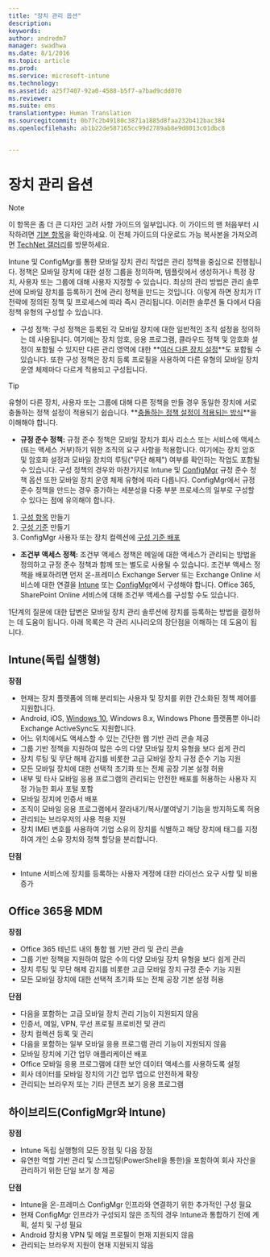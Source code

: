```yaml
---
title: "장치 관리 옵션"
description: 
keywords: 
author: andredm7
manager: swadhwa
ms.date: 8/1/2016
ms.topic: article
ms.prod: 
ms.service: microsoft-intune
ms.technology: 
ms.assetid: a25f7407-92a0-4588-b5f7-a7bad9cdd070
ms.reviewer: 
ms.suite: ems
translationtype: Human Translation
ms.sourcegitcommit: 0b77c2b49180c3871a1885d8faa232b412bac384
ms.openlocfilehash: ab1b22de587165cc99d2789ab8e9d8013c01dbc8


---
```


# 장치 관리 옵션

>[!NOTE]
>이 항목은 좀 더 큰 디자인 고려 사항 가이드의 일부입니다. 이 가이드의 맨 처음부터 시작하려면 [기본 항목](mdm-design-considerations-guide.md)을 확인하세요. 이 전체 가이드의 다운로드 가능 복사본을 가져오려면 [TechNet 갤러리](https://gallery.technet.microsoft.com/Mobile-Device-Management-7d401582)를 방문하세요.

Intune 및 ConfigMgr를 통한 모바일 장치 관리 작업은 관리 정책을 중심으로 진행됩니다. 정책은 모바일 장치에 대한 설정 그룹을 정의하며, 템플릿에서 생성하거나 특정 장치, 사용자 또는 그룹에 대해 사용자 지정할 수 있습니다. 최상의 관리 방법은 관리 솔루션에 모바일 장치를 등록하기 전에 관리 정책을 만드는 것입니다. 이렇게 하면 장치가 IT 전략에 정의된 정책 및 프로세스에 따라 즉시 관리됩니다. 이러한 솔루션 둘 다에서 다음 정책 유형의 구성할 수 있습니다.

- 구성 정책: 구성 정책은 등록된 각 모바일 장치에 대한 일반적인 조직 설정을 정의하는 데 사용됩니다. 여기에는 장치 암호, 응용 프로그램, 클라우드 정책 및 암호화 설정이 포함될 수 있지만 다른 관리 영역에 대한 **[여러 다른 장치 설정](https://technet.microsoft.com/library/dn743712.aspx)**도 포함될 수 있습니다. 또한 구성 정책은 장치 등록 프로필을 사용하여 다른 유형의 모바일 장치 운영 체제마다 다르게 적용되고 구성됩니다.

>[!TIP]
>유형이 다른 장치, 사용자 또는 그룹에 대해 다른 정책을 만들 경우 동일한 장치에 서로 충돌하는 정책 설정이 적용되기 쉽습니다. **[충돌하는 정책 설정이 적용되는 방식](https://technet.microsoft.com/library/dn743712.aspx)**을 이해해야 합니다.

- **규정 준수 정책:** 규정 준수 정책은 모바일 장치가 회사 리소스 또는 서비스에 액세스(또는 액세스 거부)하기 위한 조직의 요구 사항을 적용합니다. 여기에는 장치 암호 및 암호화 설정과 모바일 장치의 루팅("무단 해제") 여부를 확인하는 작업도 포함될 수 있습니다. 구성 정책의 경우와 마찬가지로 Intune 및 [ConfigMgr](https://technet.microsoft.com/library/dn376523.aspx) 규정 준수 정책 옵션 또한 모바일 장치 운영 체제 유형에 따라 다릅니다. ConfigMgr에서 규정 준수 정책을 만드는 경우 증가하는 세분성을 다중 부분 프로세스의 일부로 구성할 수 있다는 점에 유의해야 합니다.

 1. [구성 항목](https://technet.microsoft.com/library/gg712331.aspx?WT.mc_id=Blog_EntMob_Showcase_PCIT) 만들기
 2. [구성 기준](https://technet.microsoft.com/library/gg712268.aspx?WT.mc_id=Blog_EntMob_Showcase_PCIT) 만들기
 3. ConfigMgr 사용자 또는 장치 컬렉션에 [구성 기준 배포](https://technet.microsoft.com/library/hh219289.aspx?WT.mc_id=Blog_EntMob_Showcase_PCIT)

- **조건부 액세스 정책:** 조건부 액세스 정책은 메일에 대한 액세스가 관리되는 방법을 정의하고 규정 준수 정책과 함께 또는 별도로 사용될 수 있습니다. 조건부 액세스 정책을 배포하려면 먼저 온-프레미스 Exchange Server 또는 Exchange Online 서비스에 대한 연결을 [Intune](/Intune/deploy-use/restrict-access-to-email-and-o365-services-with-microsoft-intune) 또는 [ConfigMgr](https://technet.microsoft.com/library/dn919655.aspx)에서 구성해야 합니다. Office 365, SharePoint Online 서비스에 대해 조건부 액세스를 구성할 수도 있습니다.

1단계의 질문에 대한 답변은 모바일 장치 관리 솔루션에 장치를 등록하는 방법을 결정하는 데 도움이 됩니다. 아래 목록은 각 관리 시나리오의 장단점을 이해하는 데 도움이 됩니다.

## Intune(독립 실행형)

**장점**

- 현재는 장치 플랫폼에 의해 분리되는 사용자 및 장치를 위한 간소화된 정책 제어를 지원합니다.
- Android, iOS, [Windows 10](https://technet.microsoft.com/library/mt147406.aspx), Windows 8.x, Windows Phone 플랫폼뿐 아니라 Exchange ActiveSync도 지원합니다.
- 어느 위치에서도 액세스할 수 있는 간단한 웹 기반 관리 콘솔 제공
- 그룹 기반 정책을 지원하여 많은 수의 다양 모바일 장치 유형을 보다 쉽게 관리
- 장치 루팅 및 무단 해제 감지를 비롯한 고급 모바일 장치 규정 준수 기능 지원
- 모든 모바일 장치에 대한 선택적 초기화 또는 전체 공장 기본 설정 허용
- 내부 및 타사 모바일 응용 프로그램의 관리되는 안전한 배포를 허용하는 사용자 지정 가능한 회사 포털 포함
- 모바일 장치에 인증서 배포
- 조직이 모바일 응용 프로그램에서 잘라내기/복사/붙여넣기 기능을 방지하도록 허용
- 관리되는 브라우저의 사용 적용 지원
- 장치 IMEI 번호를 사용하여 기업 소유의 장치를 식별하고 해당 장치에 태그를 지정하여 개인 소유 장치와 정책 할당을 분리합니다.

**단점**

- Intune 서비스에 장치를 등록하는 사용자 계정에 대한 라이선스 요구 사항 및 비용 증가

## Office 365용 MDM

**장점**

- Office 365 테넌트 내의 통합 웹 기반 관리 및 관리 콘솔
- 그룹 기반 정책을 지원하여 많은 수의 다양 모바일 장치 유형을 보다 쉽게 관리
- 장치 루팅 및 무단 해제 감지를 비롯한 고급 모바일 장치 규정 준수 기능 지원
- 모든 모바일 장치에 대한 선택적 초기화 또는 전체 공장 기본 설정 허용

**단점**

- 다음을 포함하는 고급 모바일 장치 관리 기능이 지원되지 않음
 - 인증서, 메일, VPN, 무선 프로필 프로비전 및 관리
 - 장치 컬렉션 등록 및 관리
- 다음을 포함하는 일부 모바일 응용 프로그램 관리 기능이 지원되지 않음
 - 모바일 장치에 기간 업무 애플리케이션 배포
 - Office 모바일 응용 프로그램에 대한 보안 데이터 액세스를 사용하도록 설정
 - 회사 데이터를 모바일 장치의 기간 업무 앱으로 안전하게 확장
 - 관리되는 브라우저 또는 기타 콘텐츠 보기 응용 프로그램

## 하이브리드(ConfigMgr와 Intune)

**장점**

- Intune 독립 실행형의 모든 장점 및 다음 장점
 - 유연한 역할 기반 관리 및 스크립팅(PowerShell을 통한)을 포함하여 회사 자산을 관리하기 위한 단일 보기 창 제공

**단점**

- Intune을 온-프레미스 ConfigMgr 인프라와 연결하기 위한 추가적인 구성 필요
- 현재 ConfigMgr 인프라가 구성되지 않은 조직의 경우 Intune과 통합하기 전에 계획, 설치 및 구성 필요
- Android 장치용 VPN 및 메일 프로필이 현재 지원되지 않음
- 관리되는 브라우저 지원이 현재 지원되지 않음



<!--HONumber=Aug16_HO1-->


